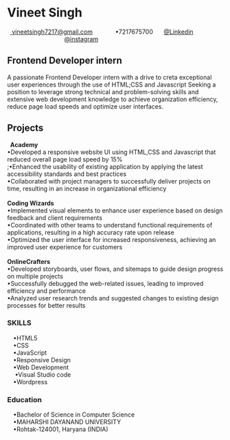 
<html lang="en">
<head>
    <meta charset="UTF-8">
    <meta name="viewport" content="width=device-width, initial-scale=1.0">
    <title>Resume</title>
</head>
<body>
    <h1>Vineet Singh</h1>
    &ensp;<a href="https://mail.google.com/">  vineetsingh7217@gmail.com</a>&ensp;&ensp;&ensp;&ensp;&ensp;&ensp;&ensp; &bull;7217675700 &ensp;&ensp;&ensp;<a href="https://www.linkedin.com/in/vineet-singh-b8853a320/">@Linkedin</a>  &ensp;&ensp;&ensp;&ensp;&ensp;&ensp;&ensp;&ensp;&ensp;&ensp;&ensp;&ensp;&ensp;&ensp;&ensp;&ensp;&ensp;&ensp;&ensp;<a href="https://www.instagram.com/pt._.vineet.007/">@instagram</a> 
    <h2>Frontend Developer intern</h2>
    <p>A passionate Frontend Developer intern with a drive to creta exceptional user experiences through the use of HTML;CSS and Javascript Seeking a position to leverage strong technical and problem-solving skills and extensive web development knowledge to achieve organization efficiency, reduce page load speeds and optimize user interfaces.</p>
     <h2>Projects</h2>
    &ensp;<B>Academy</B><br>
    &bull;Developed a responsive website UI using HTML,CSS and Javascript that reduced overall page load speed by 15%<br>
    ;&bull;Enhanced the usability of existing application by applying the latest accessibility standards and best practices<br>
    &bull;Collaborated with project managers to successfully deliver projects on time, resulting
    in an increase in organizational efficiency<br>
    <br>    
    <B>Coding Wizards</B><br>
    &bull;Implemented visual elements to enhance user experience based on design feedback and client requirements<br>
    &bull;Coordinated with other teams to understand functional requirements of applications, resulting in a high accuracy rate upon release<br>
   &bull;Optimized the user interface for increased responsiveness, achieving an improved user experience for customers<br>
    <br>
    <B>OnlineCrafters</B><br>
    &bull;Developed storyboards, user flows, and sitemaps to guide design progress on multiple projects<br>
     &bull;Successfully debugged the web-related issues, leading to improved efficiency and performance<br>
    &bull;Analyzed user research trends and suggested changes to existing design processes for better results<br>
    <h3>SKILLS</h3>
    &ensp;&ensp;&bull;HTML5<BR>
        &ensp;&ensp;&bull;CSS<BR>
            &ensp;&ensp;&bull;JavaScript<BR>        
                        &ensp;&ensp;&bull;Responsive Design<BR>
                            &ensp;&ensp;&bull;Web Development<BR>
                                &ensp;&ensp; &bull;Visual Studio code <BR>
                                    &ensp;&ensp;&bull;Wordpress<br>
                                    <h3>Education</h3>
                                    &ensp;&ensp;&bull;Bachelor of Science in Computer Science<br>
                                    &ensp;&ensp;&bull;MAHARSHI DAYANAND UNIVERSITY<br>
                                    &ensp;&ensp;&bull;Rohtak-124001, Haryana (INDIA)<br>
</body>
</html>
